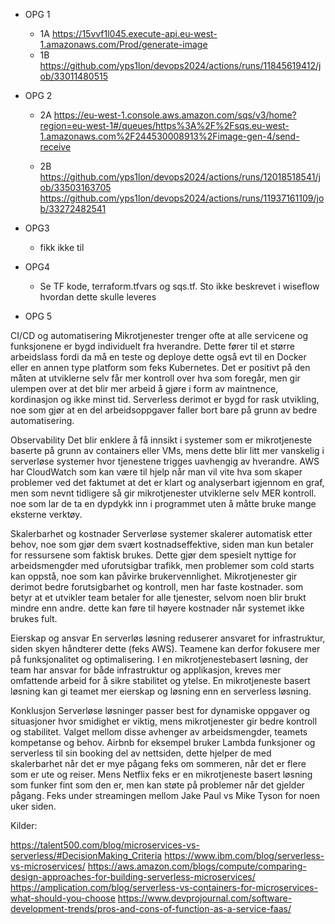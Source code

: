 - OPG 1
	- 1A https://15vvf1l045.execute-api.eu-west-1.amazonaws.com/Prod/generate-image
 	- 1B  https://github.com/yps1lon/devops2024/actions/runs/11845619412/job/33011480515
		
	
- OPG 2
	- 2A https://eu-west-1.console.aws.amazon.com/sqs/v3/home?region=eu-west-1#/queues/https%3A%2F%2Fsqs.eu-west-1.amazonaws.com%2F244530008913%2Fimage-gen-4/send-receive
   
 	- 2B 	https://github.com/yps1lon/devops2024/actions/runs/12018518541/job/33503163705
   		https://github.com/yps1lon/devops2024/actions/runs/11937161109/job/33272482541

	

- 	OPG3
	- fikk ikke til

-	OPG4
	- Se TF kode, terraform.tfvars og sqs.tf. Sto ikke beskrevet i wiseflow hvordan dette skulle leveres

  - OPG 5

CI/CD og automatisering
Mikrotjenester trenger ofte at alle servicene og funksjonene er bygd individuelt fra hverandre. Dette fører til et større arbeidslass fordi da må en teste og deploye dette også evt til en Docker eller en annen type platform som feks Kubernetes. Det er positivt på den måten at utviklerne selv får mer kontroll over hva som foregår, men gir ulempen over at det blir mer arbeid å gjøre i form av maintnence, kordinasjon og ikke minst tid. Serverless derimot er bygd for rask utvikling, noe som gjør at en del arbeidsoppgaver faller bort bare på grunn av bedre automatisering.

Observability 
Det blir enklere å få innsikt i systemer som er mikrotjeneste baserte på grunn av containers eller VMs, mens dette blir litt mer vanskelig i serverløse systemer hvor tjenestene trigges uavhengig av hverandre. AWS har CloudWatch som kan være til hjelp når man vil vite hva som skaper problemer ved det faktumet at det er klart og analyserbart igjennom en graf, men som nevnt tidligere så gir mikrotjenester utviklerne selv MER kontroll. noe som lar de ta en dypdykk inn i programmet uten å måtte bruke mange eksterne verktøy.

Skalerbarhet og kostnader
Serverløse systemer skalerer automatisk etter behov, noe som gjør dem svært kostnadseffektive, siden man kun betaler for ressursene som faktisk brukes. Dette gjør dem spesielt nyttige for arbeidsmengder med uforutsigbar trafikk, men problemer som cold starts kan oppstå, noe som kan påvirke brukervennlighet. Mikrotjenester gir derimot bedre forutsigbarhet og kontroll, men har faste kostnader. som betyr at et utvikler team betaler for alle tjenester, selvom noen blir brukt mindre enn andre. dette kan føre til høyere kostnader når systemet ikke brukes fult.

Eierskap og ansvar
En serverløs løsning reduserer ansvaret for infrastruktur, siden skyen håndterer dette (feks AWS). Teamene kan derfor fokusere mer på  funksjonalitet og optimalisering. I en mikrotjenestebasert løsning, der team har ansvar for både infrastruktur og applikasjon, kreves mer omfattende arbeid for å sikre stabilitet og ytelse. En mikrotjeneste basert løsning kan gi teamet mer eierskap og løsning enn en serverless løsning.

Konklusjon
Serverløse løsninger passer best for dynamiske oppgaver og situasjoner hvor smidighet er viktig, mens mikrotjenester gir bedre kontroll og stabilitet. Valget mellom disse avhenger av arbeidsmengder, teamets kompetanse og behov. Airbnb for eksempel bruker Lambda funksjoner og serverless til sin booking del av nettsiden, dette hjelper de med skalerbarhet når det er mye pågang feks om sommeren, når det er flere som er ute og reiser. Mens Netflix feks er en mikrotjeneste basert løsning som funker fint som den er, men kan støte på problemer når det gjelder pågang. Feks under streamingen mellom Jake Paul vs Mike Tyson for noen uker siden.

Kilder:

https://talent500.com/blog/microservices-vs-serverless/#DecisionMaking_Criteria
https://www.ibm.com/blog/serverless-vs-microservices/
https://aws.amazon.com/blogs/compute/comparing-design-approaches-for-building-serverless-microservices/
https://amplication.com/blog/serverless-vs-containers-for-microservices-what-should-you-choose
https://www.devprojournal.com/software-development-trends/pros-and-cons-of-function-as-a-service-faas/
